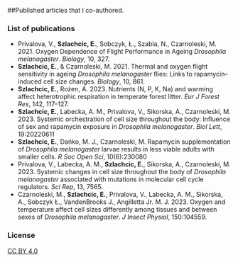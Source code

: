 ##Published articles that I co-authored.

### List of publications

- Privalova, V., **Szlachcic, E.**, Sobczyk, Ł., Szabla, N., Czarnoleski, M. 2021. Oxygen Dependence of Flight Performance in Ageing _Drosophila melanogaster_. _Biology_, 10, 327.
- **Szlachcic, E.**, & Czarnoleski, M. 2021. Thermal and oxygen flight sensitivity in ageing _Drosophila melanogaster_ flies: Links to rapamycin–induced cell size changes. _Biology_, 10, 861.
- **Szlachcic, E.**, Rożen, A. 2023. Nutrients (N, P, K, Na) and warming affect heterotrophic respiration in temperate forest litter. _Eur J Forest Res_, 142, 117–127.
- **Szlachcic, E.**, Labecka, A. M., Privalova, V., Sikorska, A., Czarnoleski, M. 2023. Systemic orchestration of cell size throughout the body: Influence of sex and rapamycin exposure in _Drosophila melanogaster_. _Biol Lett_, 19:20220611
- **Szlachcic, E.**, Dańko, M. J., Czarnoleski, M. Rapamycin supplementation of _Drosophila melanogaster_ larvae results in less viable adults with smaller cells. _R Soc Open Sci_, 10(6):230080
- Privalova, V., Labecka, A. M., **Szlachcic, E.**, Sikorska, A., Czarnoleski, M. 2023. Systemic changes in cell size throughout the body of _Drosophila melanogaster_ associated with mutations in molecular cell cycle regulators. _Sci Rep_, 13, 7565.
- Czarnoleski, M., **Szlachcic, E.**, Privalova, V., Labecka, A. M., Sikorska, A., Sobczyk Ł., VandenBrooks J., Angilletta Jr. M. J. 2023. Oxygen and temperature affect cell sizes differently among tissues and between sexes of _Drosophila melanogaster_. _J Insect Physiol_, 150:104559.

### License

[CC BY 4.0](https://creativecommons.org/licenses/by/4.0/)
